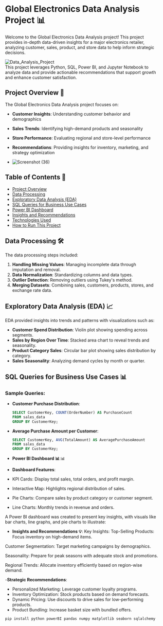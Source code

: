 # Global Electronics Data Analysis Project 📊

Welcome to the Global Electronics Data Analysis project! This project provides in-depth data-driven insights for a major electronics retailer, analyzing customer, sales, product, and store data to help inform strategic decisions.

![Data_Analysis_Project](https://img.shields.io/badge/INTRODUCTION-blue)  
This project leverages Python, SQL, Power BI, and Jupyter Notebook to analyze data and provide actionable recommendations that support growth and enhance customer satisfaction.

## Project Overview 🚀
The Global Electronics Data Analysis project focuses on:
- **Customer Insights**: Understanding customer behavior and demographics
- **Sales Trends**: Identifying high-demand products and seasonality
- **Store Performance**: Evaluating regional and store-level performance
- **Recommendations**: Providing insights for inventory, marketing, and strategy optimization

-  ![Screenshot (36)](https://github.com/user-attachments/assets/b03c67ef-0ce6-4cb0-87c4-3e9d747ae204)

## Table of Contents 📑
- [Project Overview](#project-overview-🚀)
- [Data Processing](#data-processing-🛠️)
- [Exploratory Data Analysis (EDA)](#exploratory-data-analysis-eda-📈)
- [SQL Queries for Business Use Cases](#sql-queries-for-business-use-cases-📊)
- [Power BI Dashboard](#power-bi-dashboard-📊)
- [Insights and Recommendations](#insights-and-recommendations-💡)
- [Technologies Used](#technologies-used-🖥️)
- [How to Run This Project](#how-to-run-this-project-⚙️)

## Data Processing 🛠️
The data processing steps included:
1. **Handling Missing Values**: Managing incomplete data through imputation and removal.
2. **Data Normalization**: Standardizing columns and data types.
3. **Outlier Detection**: Removing outliers using Tukey's method.
4. **Merging Datasets**: Combining sales, customers, products, stores, and exchange rate data.

## Exploratory Data Analysis (EDA) 📈
EDA provided insights into trends and patterns with visualizations such as:
- **Customer Spend Distribution**: Violin plot showing spending across segments.
- **Sales by Region Over Time**: Stacked area chart to reveal trends and seasonality.
- **Product Category Sales**: Circular bar plot showing sales distribution by category.
- **Sales Seasonality**: Analyzing demand cycles by month or quarter.

## SQL Queries for Business Use Cases 📊
### Sample Queries:
- **Customer Purchase Distribution**:
   ```sql
   SELECT CustomerKey, COUNT(OrderNumber) AS PurchaseCount
   FROM sales_data
   GROUP BY CustomerKey;

- **Average Purchase Amount per Customer**:
   ```sql
   SELECT CustomerKey, AVG(TotalAmount) AS AveragePurchaseAmount
   FROM sales_data
   GROUP BY CustomerKey;

- **Power BI Dashboard 📊**:📊
- **Dashboard Features**:
- KPI Cards: Display total sales, total orders, and profit margin.

- Interactive Map: Highlights regional distribution of sales.

- Pie Charts: Compare sales by product category or customer segment.

- Line Charts: Monthly trends in revenue and orders.

A Power BI dashboard was created to present key insights, with visuals like bar charts, line graphs, and pie charts to illustrate:

- **Insights and Recommendations 💡**:
Key Insights:
Top-Selling Products: Focus inventory on high-demand items.

Customer Segmentation: Target marketing campaigns by demographics.

Seasonality: Prepare for peak seasons with adequate stock and promotions.

Regional Trends: Allocate inventory efficiently based on region-wise demand.

-**Strategic Recommendations**:
- Personalized Marketing: Leverage customer loyalty programs.
- Inventory Optimization: Stock products based on demand forecasts.
- Dynamic Pricing: Use discounts to drive sales for low-performing products.
- Product Bundling: Increase basket size with bundled offers.

```Installation:
pip install python powerBI pandas numpy matplotlib seaborn sqlalchemy 


